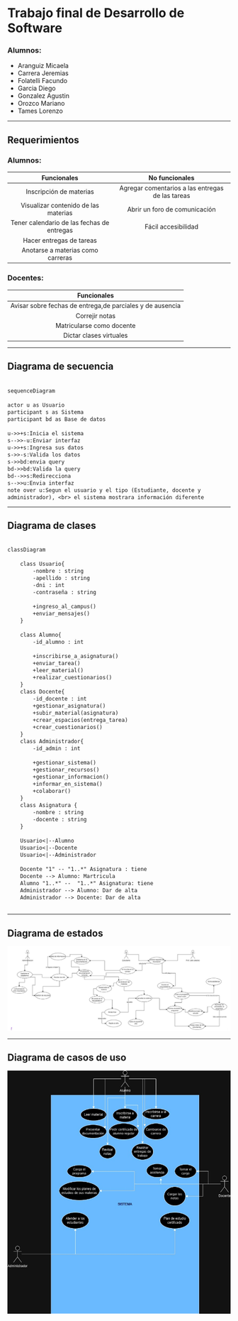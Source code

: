 # Trabajo final de Desarrollo de Software

### Alumnos:

- Aranguiz Micaela
- Carrera Jeremias
- Folatelli Facundo
- Garcia Diego
- Gonzalez Agustin
- Orozco Mariano
- Tames Lorenzo

---
## Requerimientos

### Alumnos:

| Funcionales | No funcionales |
| :---------: | :------------: |
| Inscripción de materias | Agregar comentarios a las entregas de las tareas |
| Visualizar contenido de las materias | Abrir un foro de comunicación |
| Tener calendario de las fechas de entregas | Fácil accesibilidad |
| Hacer entregas de tareas | |
| Anotarse a materias como carreras | |

### Docentes:

| Funcionales |
| :---------: |
| Avisar sobre fechas de entrega,de parciales y de ausencia |
| Correjir notas  |
| Matricularse como docente |
| Dictar clases virtuales |

---

## Diagrama de secuencia
```mermaid

sequenceDiagram

actor u as Usuario
participant s as Sistema
participant bd as Base de datos

u->>+s:Inicia el sistema
s-->>-u:Enviar interfaz
u->>+s:Ingresa sus datos
s->>-s:Valida los datos
s->>bd:envia query
bd->>bd:Valida la query
bd-->>s:Redirecciona
s-->>u:Envia interfaz
note over u:Segun el usuario y el tipo (Estudiante, docente y administrador), <br> el sistema mostrara información diferente

```

---
## Diagrama de clases
```mermaid

classDiagram

    class Usuario{
        -nombre : string
        -apellido : string
        -dni : int
        -contraseña : string

        +ingreso_al_campus()
        +enviar_mensajes()
    }

    class Alumno{
        -id_alumno : int

        +inscribirse_a_asignatura()
        +enviar_tarea()
        +leer_material()
        +realizar_cuestionarios()
    }
    class Docente{
        -id_docente : int
        +gestionar_asignatura()
        +subir_material(asignatura)
        +crear_espacios(entrega_tarea)
        +crear_cuestionarios()
    }
    class Administrador{
        -id_admin : int

        +gestionar_sistema()
        +gestionar_recursos()
        +gestionar_informacion()
        +informar_en_sistema()
        +colaborar()
    }
    class Asignatura {
        -nombre : string
        -docente : string
    }

    Usuario<|--Alumno
    Usuario<|--Docente
    Usuario<|--Administrador

    Docente "1" -- "1..*" Asignatura : tiene
    Docente --> Alumno: Martricula
    Alumno "1..*" --  "1..*" Asignatura: tiene
    Administrador --> Alumno: Dar de alta
    Administrador --> Docente: Dar de alta


```

---

## Diagrama de estados
![imagen](/src/assets/diagrama%20de%20estados.jpg)

---

## Diagrama de casos de uso
![imagen](/src/assets/diagrama_de_casos.jpg)